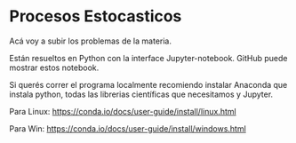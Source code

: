 # Procesos Estocasticos

Acá voy a subir los problemas de la materia. 

Están resueltos en Python con la interface Jupyter-notebook. GitHub puede mostrar estos notebook.

Si querés correr el programa localmente recomiendo instalar Anaconda que instala python, 
todas las librerias científicas que necesitamos y Jupyter.

Para Linux: https://conda.io/docs/user-guide/install/linux.html

Para Win:   https://conda.io/docs/user-guide/install/windows.html
